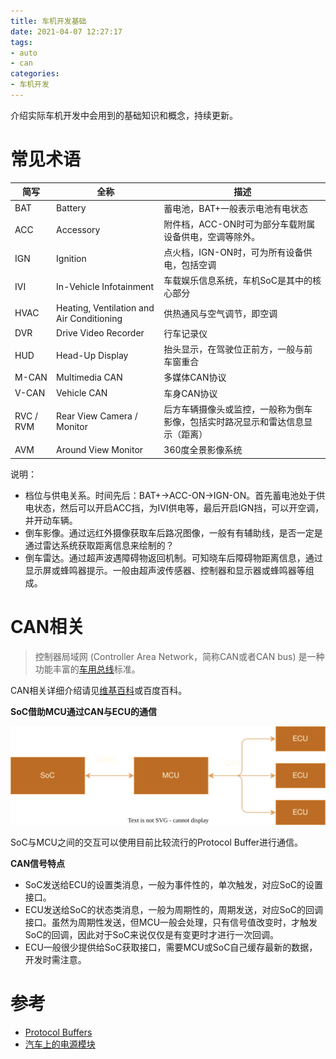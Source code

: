 ```yaml
---
title: 车机开发基础
date: 2021-04-07 12:27:17
tags:
- auto
- can
categories:
- 车机开发
---
```


介绍实际车机开发中会用到的基础知识和概念，持续更新。

# 常见术语

| 简写      | 全称                                      | 描述                                                         |
| --------- | ----------------------------------------- | ------------------------------------------------------------ |
| BAT       | Battery                                   | 蓄电池，BAT+一般表示电池有电状态                             |
| ACC       | Accessory                                 | 附件档，ACC-ON时可为部分车载附属设备供电，空调等除外。       |
| IGN       | Ignition                                  | 点火档，IGN-ON时，可为所有设备供电，包括空调                 |
| IVI       | In-Vehicle Infotainment                   | 车载娱乐信息系统，车机SoC是其中的核心部分                    |
| HVAC      | Heating, Ventilation and Air Conditioning | 供热通风与空气调节，即空调                                   |
| DVR       | Drive Video Recorder                      | 行车记录仪                                                   |
| HUD       | Head-Up Display                           | 抬头显示，在驾驶位正前方，一般与前车窗重合                   |
| M-CAN     | Multimedia CAN                            | 多媒体CAN协议                                                |
| V-CAN     | Vehicle CAN                               | 车身CAN协议                                                  |
| RVC / RVM | Rear View Camera / Monitor                | 后方车辆摄像头或监控，一般称为倒车影像，包括实时路况显示和雷达信息显示（距离） |
| AVM       | Around View Monitor                       | 360度全景影像系统                                            |

<!-- more -->

说明：

- 档位与供电关系。时间先后：BAT+->ACC-ON->IGN-ON。首先蓄电池处于供电状态，然后可以开启ACC挡，为IVI供电等，最后开启IGN挡，可以开空调，并开动车辆。
- 倒车影像。通过远红外摄像获取车后路况图像，一般有有辅助线，是否一定是通过雷达系统获取距离信息来绘制的？
- 倒车雷达。通过超声波遇障碍物返回机制。可知晓车后障碍物距离信息，通过显示屏或蜂鸣器提示。一般由超声波传感器、控制器和显示器或蜂鸣器等组成。

# CAN相关

> 控制器局域网 (Controller Area Network，简称CAN或者CAN bus) 是一种功能丰富的[车用总线](https://zh.wikipedia.org/w/index.php?title=车用总线&action=edit&redlink=1)标准。

CAN相关详细介绍请见[维基百科](https://zh.wikipedia.org/wiki/%E6%8E%A7%E5%88%B6%E5%99%A8%E5%8D%80%E5%9F%9F%E7%B6%B2%E8%B7%AF)或百度百科。

**SoC借助MCU通过CAN与ECU的通信**

![auto-soc-can-ecu](/images/auto-soc-can-ecu.svg)

SoC与MCU之间的交互可以使用目前比较流行的Protocol Buffer进行通信。

**CAN信号特点**

- SoC发送给ECU的设置类消息，一般为事件性的，单次触发，对应SoC的设置接口。
- ECU发送给SoC的状态类消息，一般为周期性的，周期发送，对应SoC的回调接口。虽然为周期性发送，但MCU一般会处理，只有信号值改变时，才触发SoC的回调，因此对于SoC来说仅仅是有变更时才进行一次回调。
- ECU一般很少提供给SoC获取接口，需要MCU或SoC自己缓存最新的数据，开发时需注意。





# 参考

- [Protocol Buffers](https://developers.google.com/protocol-buffers)
- [汽车上的电源模块](https://www.infineon-autoeco.com/bbs/detail/9779#)
